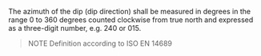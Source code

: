 The azimuth of the dip (dip direction) shall be measured in degrees in the range 0 to 360 degrees counted clockwise from true north and expressed as a three-digit number, e.g. 240 or 015. 
>NOTE Definition according to ISO EN 14689
